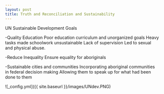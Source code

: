 ```yaml
---
layout: post
title: Truth and Reconciliation and Sustainability
---
```


UN Sustainable Development Goals

-Quality Education
	Poor education curriculum and unorganized goals
	Heavy tasks made schoolwork unsustainable
	Lack of supervision
		Led to sexual and physical abuse.

-Reduce Inequality
	Ensure equality for aboriginals

-Sustainable cities and communities
	Incorporating aboriginal communities in federal decision making
	Allowing them to speak up for what had been done to them

![_config.yml]({{ site.baseurl }}/images/UNdev.PNG)
